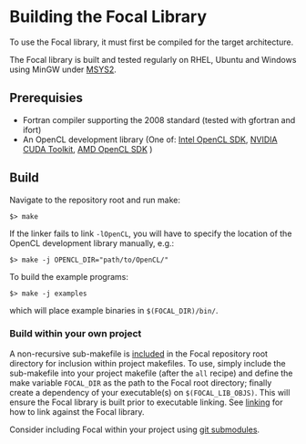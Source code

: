 # Building the Focal Library
To use the Focal library, it must first be compiled for the target architecture.

The Focal library is built and tested regularly on RHEL, Ubuntu and Windows using MinGW under [MSYS2](https://www.math.ucla.edu/~wotaoyin/windows_coding.html).

## Prerequisies
- Fortran compiler supporting the 2008 standard (tested with gfortran and ifort)
- An OpenCL development library (One of:
[Intel OpenCL SDK](https://software.intel.com/en-us/opencl-sdk),
[NVIDIA CUDA Toolkit](https://developer.nvidia.com/cuda-downloads),
[AMD OpenCL SDK](https://github.com/GPUOpen-LibrariesAndSDKs/OCL-SDK/releases) )

## Build
Navigate to the repository root and run make:

```shell
$> make
```

If the linker fails to link `-lOpenCL`, you will have to specify the location of the OpenCL development library manually, e.g.:

```shell
$> make -j OPENCL_DIR="path/to/OpenCL/"
```

To build the example programs:

```shell
$> make -j examples
```

which will place example binaries in `$(FOCAL_DIR)/bin/`.

### Build within your own project

A non-recursive sub-makefile is [included](https://github.com/LKedward/focal/blob/master/make.include) in the Focal repository root directory
for inclusion within project makefiles.
To use, simply include the sub-makefile into your project makefile (after the `all` recipe) and define the make variable `FOCAL_DIR` as the path to the Focal root directory;
finally create a dependency of your executable(s) on `$(FOCAL_LIB_OBJS)`.
This will ensure the Focal library is built prior to executable linking.
See [linking](../linking) for how to link against the Focal library.

Consider including Focal within your project using [git submodules](https://git-scm.com/book/en/v2/Git-Tools-Submodules).
